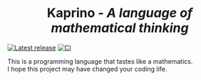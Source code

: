 <div align="center">
  <h1>Kaprino <i>- A language of mathematical thinking</i></h1>
</div>

[![Latest release](https://img.shields.io/github/v/release/capra314cabra/kaprino?include_prereleases)](https://hub.docker.com/r/capra314cabra/kaprino)
[![CI](https://github.com/capra314cabra/kaprino/workflows/CI/badge.svg)](https://github.com/capra314cabra/kaprino/actions?query=workflow%3ACI)

This is a programming language that tastes like a mathematics.  
I hope this project may have changed your coding life.
